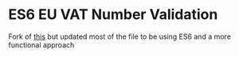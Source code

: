 # ES6 EU VAT Number Validation

Fork of [this](https://www.braemoor.co.uk/software/vat.shtml) but updated most of the file to be using ES6 and a more functional approach

